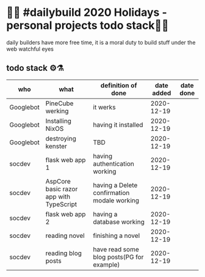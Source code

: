 # 🎄🎄 #dailybuild 2020 Holidays - personal projects todo stack🎄🎄
daily builders have more free time, it is a moral duty to build stuff under the web watchful eyes

## todo stack ⚙️⚗️
| who | what | definition of done | date added | date done |
|---|--------|--------------------|----------|-------------|
| Googlebot  | PineCube werking   | it werks | 2020-12-19 |  |
| Googlebot  | Installing NixOS   | having it installed | 2020-12-19 |  |
| Googlebot  | destroying kenster | TBD | 2020-12-19 |  |
| socdev     | flask web app 1    | having authentication working | 2020-12-19 |  |
| socdev     | AspCore basic razor app with TypeScript | having a Delete confirmation modale working | 2020-12-19 |  |
| socdev     | flask web app 2 | having a database working  | 2020-12-19 |  |
| socdev     | reading novel | finishing a novel | 2020-12-19 |  |
| socdev     | reading blog posts | have read some blog posts(PG for example) | 2020-12-19 |  |
